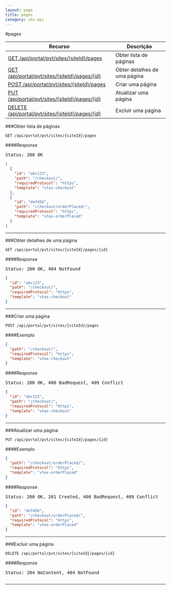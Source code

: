 ```yaml
---
layout: page
title: pages
category: cms-api
---
```


#pages

<table class="table">
  <thead>
    <tr>
      <th>Recurso</th>
      <th>Descrição</th>
    </tr>
  </thead>
  <tbody>
    <tr>
      <td><a href="#obter-lista-de-p%C3%A1ginas">GET /api/portal/pvt/sites/{siteId}/pages</a></td>
      <td>Obter lista de páginas</td>
    </tr>
    <tr>
      <td><a href="#obter-detalhes-de-uma-p%C3%A1gina">GET /api/portal/pvt/sites/{siteId}/pages/{id}</a></td>
      <td>Obter detalhes de uma página</td>
    </tr>
    <tr>
      <td><a href="#criar-uma-p%C3%A1gina">POST /api/portal/pvt/sites/{siteId}/pages</a></td>
      <td>Criar uma página</td>
    </tr>
    <tr>
      <td><a href="#atualizar-uma-p%C3%A1gina">PUT /api/portal/pvt/sites/{siteId}/pages/{id}</a></td>
      <td>Atualizar uma página</td>
    </tr>
    <tr>
      <td><a href="#excluir-uma-p%C3%A1gina">DELETE /api/portal/pvt/sites/{siteId}/pages/{id}</a></td>
      <td>Excluir uma página</td>
    </tr>
  </tbody>
</table>


###Obter lista de páginas

```
GET /api/portal/pvt/sites/{siteId}/pages
```

####Response
<pre class="headers">
Status: 200 OK
</pre>
```json
[
  {
    "id": "abc123",
    "path": "/checkout/",
    "requiredProtocol": "https",
    "template": "vtex-checkout"
  },
  {
    "id": "def456",
    "path": "/checkout/orderPlaced/",
    "requiredProtocol": "https",
    "template": "vtex-orderPlaced"
  }
]
```

---

###Obter detalhes de uma página

```
GET /api/portal/pvt/sites/{siteId}/pages/{id}
```

####Response
<pre class="headers">
Status: 200 OK, 404 NotFound
</pre>
```json
{
  "id": "abc123",
  "path": "/checkout/",
  "requiredProtocol": "https",
  "template": "vtex-checkout"
}
```

---

###Criar uma página

```
POST /api/portal/pvt/sites/{siteId}/pages
```

####Exemplo
```json
{
  "path": "/checkout/",
  "requiredProtocol": "https",
  "template": "vtex-checkout"
}
```
####Response
<pre class="headers">
Status: 200 OK, 400 BadRequest, 409 Conflict
</pre>
```json
{
  "id": "abc123",
  "path": "/checkout/",
  "requiredProtocol": "https",
  "template": "vtex-checkout"
}
```
---

###Atualizar uma página

```
PUT /api/portal/pvt/sites/{siteId}/pages/{id}
```

####Exemplo
```json
{
  "path": "/checkout/orderPlaced/",
  "requiredProtocol": "https",
  "template": "vtex-orderPlaced"
}
```
####Response
<pre class="headers">
Status: 200 OK, 201 Created, 400 BadRequest, 409 Conflict
</pre>
```json
{
  "id": "def456",
  "path": "/checkout/orderPlaced/",
  "requiredProtocol": "https",
  "template": "vtex-orderPlaced"
}
```
---

###Excluir uma página

```
DELETE /api/portal/pvt/sites/{siteId}/pages/{id}
```

####Response
<pre class="headers">
Status: 204 NoContent, 404 NotFound
</pre>
<pre>
</pre>

---

